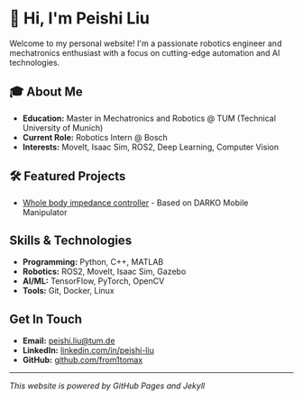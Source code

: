 # 👋 Hi, I'm Peishi Liu

Welcome to my personal website! I'm a passionate robotics engineer and mechatronics enthusiast with a focus on cutting-edge automation and AI technologies.

## 🎓 About Me
- **Education:** Master in Mechatronics and Robotics @ TUM (Technical University of Munich)
- **Current Role:** Robotics Intern @ Bosch
- **Interests:** MoveIt, Isaac Sim, ROS2, Deep Learning, Computer Vision

## 🛠 Featured Projects
- [Whole body impedance controller](https://github.com/from1tomax/Darko_Impedance_Controller) - Based on DARKO Mobile Manipulator

## Skills & Technologies
- **Programming:** Python, C++, MATLAB
- **Robotics:** ROS2, MoveIt, Isaac Sim, Gazebo
- **AI/ML:** TensorFlow, PyTorch, OpenCV
- **Tools:** Git, Docker, Linux

## Get In Touch
- **Email:** peishi.liu@tum.de
- **LinkedIn:** [linkedin.com/in/peishi-liu](https://linkedin.com/in/peishi-liu)
- **GitHub:** [github.com/from1tomax](https://github.com/from1tomax)

---
*This website is powered by GitHub Pages and Jekyll*
